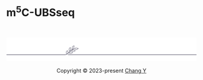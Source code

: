 # m<sup>5</sup>C-UBSseq

&nbsp;

<p align="center">
<img
  src="https://raw.githubusercontent.com/y9c/y9c/master/resource/footer_line.svg?sanitize=true"
/>
</p>
<p align="center">
Copyright &copy; 2023-present
<a href="https://github.com/y9c" target="_blank">Chang Y</a>
</p>
<p align="center">
